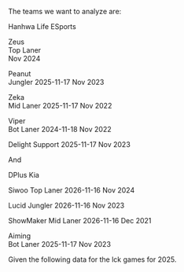 The teams we want to analyze are:

Hanhwa Life ESports

Zeus	
Top Laner	
Nov 2024

Peanut		
Jungler	2025-11-17
Nov 2023

Zeka		
Mid Laner	2025-11-17
Nov 2022

Viper		
Bot Laner	2024-11-18
Nov 2022

Delight	
Support	2025-11-17
Nov 2023

And

DPlus Kia

Siwoo
Top Laner	2026-11-16
Nov 2024

Lucid
Jungler	2026-11-16
Nov 2023

ShowMaker
Mid Laner	2026-11-16
Dec 2021

Aiming	
Bot Laner	2025-11-17
Nov 2023


Given the following data for the lck games for 2025.
